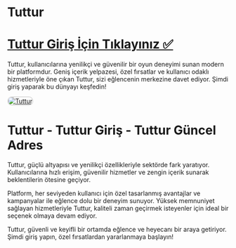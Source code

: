 # Tuttur
# <a href="https://cutt.ly/CratosLink">Tuttur Giriş İçin Tıklayınız ✅</a>
Tuttur, kullanıcılarına yenilikçi ve güvenilir bir oyun deneyimi sunan modern bir platformdur. Geniş içerik yelpazesi, özel fırsatlar ve kullanıcı odaklı hizmetleriyle öne çıkan Tuttur, sizi eğlencenin merkezine davet ediyor. Şimdi giriş yaparak bu dünyayı keşfedin!

<a href="https://cutt.ly/CratosLink" title="Tuttur">
<img src="https://i.ibb.co/WPZ567g/cats.jpg" alt="Tuttur" style="max-width: 100%; border: 2px solid #ddd; border-radius: 10px;">
</a>

# Tuttur - Tuttur Giriş - Tuttur Güncel Adres
Tuttur, güçlü altyapısı ve yenilikçi özellikleriyle sektörde fark yaratıyor. Kullanıcılarına hızlı erişim, güvenilir hizmetler ve zengin içerik sunarak beklentilerin ötesine geçiyor.  

Platform, her seviyeden kullanıcı için özel tasarlanmış avantajlar ve kampanyalar ile eğlence dolu bir deneyim sunuyor. Yüksek memnuniyet sağlayan hizmetleriyle Tuttur, kaliteli zaman geçirmek isteyenler için ideal bir seçenek olmaya devam ediyor.  

Tuttur, güvenli ve keyifli bir ortamda eğlence ve heyecanı bir araya getiriyor. Şimdi giriş yapın, özel fırsatlardan yararlanmaya başlayın!

